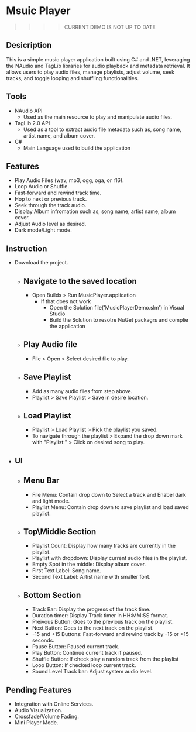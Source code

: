 # Msuic Player

>>>>CURRENT DEMO IS NOT UP TO DATE
## Desicription
 This is a simple music player application built using C# and .NET, leveraging the NAudio and TagLib libraries for audio playback and metadata retrieval. It allows users to play audio files, manage playlists, adjust volume, seek tracks, and toggle looping and shuffling functionalities.


## Tools
- NAudio API
   - Used as the main resource to play and manipulate audio files.
- TagLib 2.0 API
   - Used as a tool to extract audio file metadata such as, song name, artist name, and album cover. 
- C#
   - Main Language used to build the application

## Features
- Play Audio Files (wav, mp3, ogg, oga, or r16).
- Loop Audio or Shuffle.
- Fast-forward and rewind track time.
- Hop to next or previous track.
- Seek through the track audio.
- Display Album infromation such as, song name, artist name, album cover.
- Adjust Audio level as desired.
- Dark mode/Light mode.

## Instruction
- Download the project. 
    - Navigate to the saved location
       - 
       - Open Builds > Run MusicPlayer.application
          - If that does not work
              - Open the Solution file('MusicPlayerDemo.slm') in Visual Studio
              - Build the Solution to resotre NuGet packagrs and complie the application
    - Play Audio file
       - 
       - File > Open > Select desired file to play.
    - Save Playlist
       - 
       - Add as many audio files from step above.
       - Playlist > Save Playlist > Save in desire location.
    - Load Playlist
       - 
       - Playlist > Load Playlist > Pick the playlist you saved.
       - To navigate through the playlist > Expand the drop down mark with "Playlist:" > Click on desired song to play.
 - UI
      -
    - Menu Bar
         -
       - File Menu: Contain drop down to Select a track and Enabel dark and light mode.
       - Playlist Menu: Contain drop down to save playlist and load saved playlist.
    - Top\Middle Section
         -
       - Playlist Count: Display how many tracks are currently in the playlist.
       - Playlist with dropdown: Display current audio files in the playlist.
       - Empty Spot in the middle: Display album cover.
       - First Text Label: Song name.
       - Second Text Label: Artist name with smaller font.
    - Bottom Section
         -
       - Track Bar: Display the progress of the track time.
       - Duration timer: Display Track timer in HH:MM:SS format.
       - Preivous Button: Goes to the previous track on the playlist.
       - Next Button: Goes to the next track on the playlist.
       - -15 and +15 Buttons: Fast-forward and rewind track by -15 or +15 seconds.
       - Pause Button: Paused current track.
       - Play Button: Continue current track if paused.
       - Shuffle Button: If check play a random track from the playlist
       - Loop Button: If checked loop current track.
       - Sound Level Track bar: Adjust system audio level.


## Pending Features
- Integration with Online Services.
- Audio Visualization.
- Crossfade/Volume Fading.
- Mini Player Mode.

